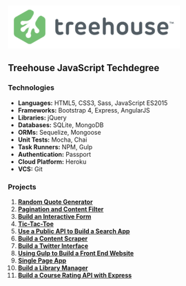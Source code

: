 ![Treehouse](treehouse.png)

## Treehouse JavaScript Techdegree

### Technologies
 - **Languages:** HTML5, CSS3, Sass, JavaScript ES2015
 - **Frameworks:** Bootstrap 4, Express, AngularJS
 - **Libraries:** jQuery
 - **Databases:** SQLite, MongoDB
 - **ORMs:** Sequelize, Mongoose
 - **Unit Tests:** Mocha, Chai
 - **Task Runners:** NPM, Gulp
 - **Authentication:** Passport
 - **Cloud Platform:** Heroku
 - **VCS:** Git

### Projects
 1.  **[Random Quote Generator](https://github.com/adamelliotfields/treehouse-javascript-techdegree/tree/master/01-random-quote-generator)**
 2.  **[Pagination and Content Filter](https://github.com/adamelliotfields/treehouse-javascript-techdegree/tree/master/02-pagination-content-filter)**
 3.  **[Build an Interactive Form](https://github.com/adamelliotfields/treehouse-javascript-techdegree/tree/master/03-interactive-form)**
 4.  **[Tic-Tac-Toe](https://github.com/adamelliotfields/treehouse-javascript-techdegree/tree/master/04-tic-tac-toe)**
 5.  **[Use a Public API to Build a Search App](https://github.com/adamelliotfields/treehouse-javascript-techdegree/tree/master/05-search-app)**
 6.  **[Build a Content Scraper](https://github.com/adamelliotfields/treehouse-javascript-techdegree/tree/master/06-content-scraper)**
 7.  **[Build a Twitter Interface](https://github.com/adamelliotfields/treehouse-javascript-techdegree/tree/master/07-twitter-interface)**
 8.  **[Using Gulp to Build a Front End Website](https://github.com/adamelliotfields/treehouse-javascript-techdegree/tree/master/08-gulp-build)**
 9.  **[Single Page App](https://github.com/adamelliotfields/treehouse-javascript-techdegree/tree/master/09-angular-spa)**
 10. **[Build a Library Manager](https://github.com/adamelliotfields/treehouse-javascript-techdegree/tree/master/10-library-manager)**
 11. **[Build a Course Rating API with Express](https://github.com/adamelliotfields/treehouse-javascript-techdegree/tree/master/11-course-rating-api)**
